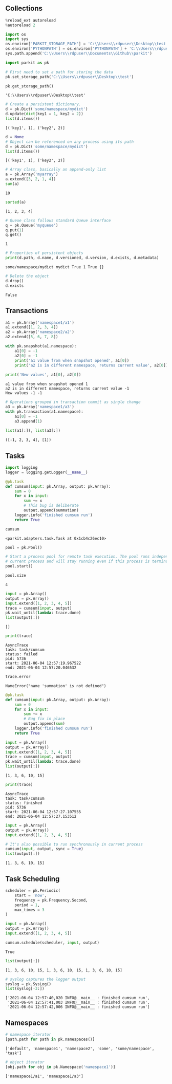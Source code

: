 ## Collections


```python
%reload_ext autoreload
%autoreload 2
```


```python
import os
import sys
os.environ['PARKIT_STORAGE_PATH'] = 'C:\\Users\\rdpuser\\Desktop\\test'
os.environ['PYTHONPATH'] = os.environ['PYTHONPATH'] + 'C:\\Users\\rdpuser\\Documents\\Github\\parkit;'
sys.path.append('C:\\Users\\rdpuser\\Documents\\Github\\parkit')
```


```python
import parkit as pk
```


```python
# First need to set a path for storing the data
pk.set_storage_path('C:\\Users\\rdpuser\\Desktop\\test')
```


```python
pk.get_storage_path()
```




    'C:\\Users\\rdpuser\\Desktop\\test'




```python
# Create a persistent dictionary.
d = pk.Dict('some/namespace/mydict')
d.update(dict(key1 = 1, key2 = 2))
list(d.items())
```




    [('key1', 1), ('key2', 2)]




```python
d = None
# Object can be referenced on any process using its path
d = pk.Dict('some/namespace/mydict')
list(d.items())
```




    [('key1', 1), ('key2', 2)]




```python
# Array class, basically an append-only list
a = pk.Array('myarray')
a.extend([3, 2, 1, 4])
sum(a)
```




    10




```python
sorted(a)
```




    [1, 2, 3, 4]




```python
# Queue class follows standard Queue interface
q = pk.Queue('myqueue')
q.put(1)
q.get()
```




    1




```python
# Properties of persistent objects
print(d.path, d.name, d.versioned, d.version, d.exists, d.metadata)
```

    some/namespace/mydict mydict True 1 True {}
    


```python
# Delete the object
d.drop()
d.exists
```




    False



## Transactions


```python
a1 = pk.Array('namespace1/a1')
a1.extend([1, 2, 3, 4])
a2 = pk.Array('namespace2/a2')
a2.extend([5, 6, 7, 8])

with pk.snapshot(a1.namespace):
    a1[0] = -1
    a2[0] = -1
    print('a1 value from when snapshot opened', a1[0])
    print('a2 is in different namespace, returns current value', a2[0])
    
print('New values', a1[0], a2[0])
```

    a1 value from when snapshot opened 1
    a2 is in different namespace, returns current value -1
    New values -1 -1
    


```python
# Operations grouped in transaction commit as single change
a3 = pk.Array('namespace1/a3')
with pk.transaction(a1.namespace):
    a1[0] = -1
    a3.append(1)
    
list(a1[:]), list(a3[:])
```




    ([-1, 2, 3, 4], [1])



## Tasks


```python
import logging
logger = logging.getLogger(__name__)
```


```python
@pk.task
def cumsum(input: pk.Array, output: pk.Array):
    sum = 0
    for x in input:
        sum += x
        # This bug is deliberate
        output.append(summation)
    logger.info('finished cumsum run')
    return True
```


```python
cumsum
```




    <parkit.adapters.task.Task at 0x1cb4c26ec10>




```python
pool = pk.Pool()
```


```python
# Start a process pool for remote task execution. The pool runs independently of the
# current process and will stay running even if this process is terminated.
pool.start()
```


```python
pool.size
```




    4




```python
input = pk.Array()
output = pk.Array()
input.extend([1, 2, 3, 4, 5])
trace = cumsum(input, output)
pk.wait_until(lambda: trace.done)
list(output[:])
```




    []




```python
print(trace)
```

    AsyncTrace
    task: task/cumsum
    status: failed
    pid: 5736
    start: 2021-06-04 12:57:19.967522
    end: 2021-06-04 12:57:20.046532
    


```python
trace.error
```




    NameError("name 'summation' is not defined")




```python
@pk.task
def cumsum(input: pk.Array, output: pk.Array):
    sum = 0
    for x in input:
        sum += x
        # Bug fix in place
        output.append(sum)
    logger.info('finished cumsum run')
    return True
```


```python
input = pk.Array()
output = pk.Array()
input.extend([1, 2, 3, 4, 5])
trace = cumsum(input, output)
pk.wait_until(lambda: trace.done)
list(output[:])
```




    [1, 3, 6, 10, 15]




```python
print(trace)
```

    AsyncTrace
    task: task/cumsum
    status: finished
    pid: 5736
    start: 2021-06-04 12:57:27.107555
    end: 2021-06-04 12:57:27.153512
    


```python
input = pk.Array()
output = pk.Array()
input.extend([1, 2, 3, 4, 5])

# It's also possible to run synchronously in current process
cumsum(input, output, sync = True)
list(output[:])
```




    [1, 3, 6, 10, 15]



## Task Scheduling


```python
scheduler = pk.Periodic(
    start = 'now',
    frequency = pk.Frequency.Second,
    period = 1,
    max_times = 3
)
```


```python
input = pk.Array()
output = pk.Array()
input.extend([1, 2, 3, 4, 5])

cumsum.schedule(scheduler, input, output)
```




    True




```python
list(output[:])
```




    [1, 3, 6, 10, 15, 1, 3, 6, 10, 15, 1, 3, 6, 10, 15]




```python
# syslog captures the logger output
syslog = pk.SysLog()
list(syslog[-3:])
```




    ['2021-06-04 12:57:40,020 INFO@__main__ : finished cumsum run',
     '2021-06-04 12:57:41,003 INFO@__main__ : finished cumsum run',
     '2021-06-04 12:57:42,006 INFO@__main__ : finished cumsum run']



## Namespaces


```python
# namespace iterator
[path.path for path in pk.namespaces()]
```




    ['default', 'namespace1', 'namespace2', 'some', 'some/namespace', 'task']




```python
# object iterator
[obj.path for obj in pk.Namespace('namespace1')]
```




    ['namespace1/a1', 'namespace1/a3']




```python

```
